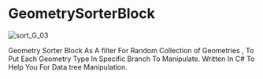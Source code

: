 
# GeometrySorterBlock

![sort_G_03](https://github.com/maankrm/GeometrySorterBlock/assets/45848347/8fb8e8dd-79f2-4fb4-b1ff-37cfd2c80e09)

Geometry Sorter Block As A filter For Random Collection of Geometries , To Put Each Geometry Type In Specific Branch To Manipulate. Written In C# To Help You For Data tree Manipulation.
